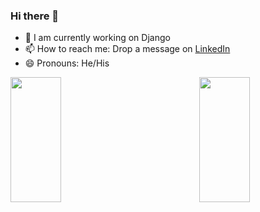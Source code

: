 ### Hi there 👋

<!--
**senthil2000-dev/senthil2000-dev** is a ✨ _special_ ✨ repository because its `README.md` (this file) appears on your GitHub profile.

Here are some ideas to get you started:
-->
- 🌱 I am currently working on Django
- 📫 How to reach me: Drop a message on [LinkedIn](https://www.linkedin.com/in/senthilnathan-sundar/)
- 😄 Pronouns: He/His

<img align="left" height=200em width="40%" src="https://github-readme-stats.vercel.app/api/top-langs/?username=senthil2000-dev&hide=css,html&theme=dark&text_color=ffffff&langs_count=8&layout=compact&border_color=61dafb&hide_border=true">
</img>
<img align="right" height=200em width="40%" src="https://github-readme-stats.vercel.app/api?username=senthil2000-dev&count_private=true&show_icons=true&theme=dark&text_color=ffffff&hide_border=true&include_all_commits=true">
</img>

